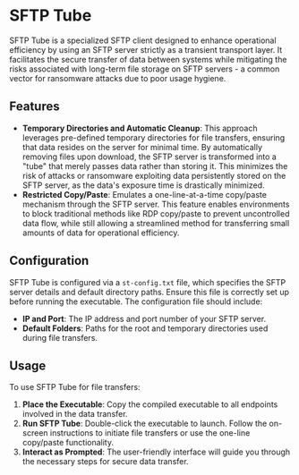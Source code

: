 # SFTP Tube

SFTP Tube is a specialized SFTP client designed to enhance operational efficiency by using an SFTP server strictly as a transient transport layer. It facilitates the secure transfer of data between systems while mitigating the risks associated with long-term file storage on SFTP servers - a common vector for ransomware attacks due to poor usage hygiene.

## Features

- **Temporary Directories and Automatic Cleanup**: This approach leverages pre-defined temporary directories for file transfers, ensuring that data resides on the server for minimal time. By automatically removing files upon download, the SFTP server is transformed into a "tube" that merely passes data rather than storing it. This minimizes the risk of attacks or ransomware exploiting data persistently stored on the SFTP server, as the data's exposure time is drastically minimized. 
- **Restricted Copy/Paste**: Emulates a one-line-at-a-time copy/paste mechanism through the SFTP server. This feature enables environments to block traditional methods like RDP copy/paste to prevent uncontrolled data flow, while still allowing a streamlined method for transferring small amounts of data for operational efficiency.

## Configuration

SFTP Tube is configured via a `st-config.txt` file, which specifies the SFTP server details and default directory paths. Ensure this file is correctly set up before running the executable. The configuration file should include:

- **IP and Port**: The IP address and port number of your SFTP server.
- **Default Folders**: Paths for the root and temporary directories used during file transfers.

## Usage

To use SFTP Tube for file transfers:

1. **Place the Executable**: Copy the compiled executable to all endpoints involved in the data transfer.
2. **Run SFTP Tube**: Double-click the executable to launch. Follow the on-screen instructions to initiate file transfers or use the one-line copy/paste functionality.
3. **Interact as Prompted**: The user-friendly interface will guide you through the necessary steps for secure data transfer.

